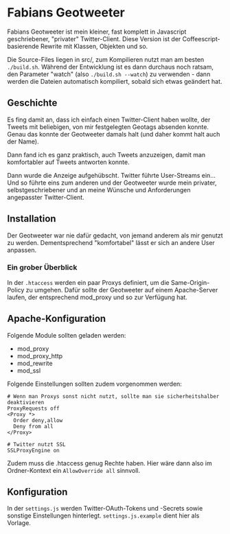 Fabians Geotweeter
==================

Fabians Geotweeter ist mein kleiner, fast komplett in Javascript geschriebener, "privater" Twitter-Client.
Diese Version ist der Coffeescript-basierende Rewrite mit Klassen, Objekten und so.

Die Source-Files liegen in src/, zum Kompilieren nutzt man am besten `./build.sh`. Während der Entwicklung
ist es dann durchaus noch ratsam, den Parameter "watch" (also `./build.sh --watch`) zu verwenden - dann 
werden die Dateien automatisch kompiliert, sobald sich etwas geändert hat.


Geschichte
----------

Es fing damit an, dass ich einfach einen Twitter-Client haben wollte, der Tweets mit beliebigen, von mir
festgelegten Geotags absenden konnte. Genau das konnte der Geotweeter damals halt (und daher kommt halt auch
der Name).

Dann fand ich es ganz praktisch, auch Tweets anzuzeigen, damit man komfortabler auf Tweets antworten konnte.

Dann wurde die Anzeige aufgehübscht. Twitter führte User-Streams ein... Und so führte eins zum anderen und
der Geotweeter wurde mein privater, selbstgeschriebener und an meine Wünsche und Anforderungen angepasster
Twitter-Client.

Installation
------------

Der Geotweeter war nie dafür gedacht, von jemand anderem als mir genutzt zu werden. Dementsprechend
"komfortabel" lässt er sich an andere User anpassen.

### Ein grober Überblick
In der `.htaccess` werden ein paar Proxys definiert, um die Same-Origin-Policy
zu umgehen. Dafür sollte der Geotweeter auf einem Apache-Server laufen, der entsprechend mod_proxy und
so zur Verfügung hat.

## Apache-Konfiguration
Folgende Module sollten geladen werden:

* mod_proxy
* mod_proxy_http
* mod_rewrite
* mod_ssl

Folgende Einstellungen sollten zudem vorgenommen werden:

    # Wenn man Proxys sonst nicht nutzt, sollte man sie sicherheitshalber deaktivieren
    ProxyRequests off
    <Proxy *>
      Order deny,allow
      Deny from all
    </Proxy>
    
    # Twitter nutzt SSL
    SSLProxyEngine on

Zudem muss die .htaccess genug Rechte haben. Hier wäre dann also im Ordner-Kontext ein
`AllowOverride all` sinnvoll.

## Konfiguration

In der `settings.js` werden Twitter-OAuth-Tokens und -Secrets sowie sonstige Einstellungen hinterlegt.
`settings.js.example` dient hier als Vorlage.

